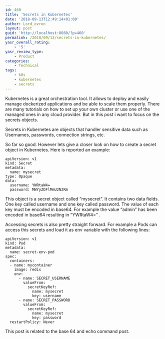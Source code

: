 ```yaml
---
id: 460
title: 'Secrets in Kubernetes'
date: '2018-09-13T12:49:14+01:00'
author: Lord_evron
layout: post
guid: 'http://localhost:8080/?p=460'
permalink: /2018/09/13/secrets-in-kubernetes/
yasr_overall_rating:
    - '5'
yasr_review_type:
    - Product
categories:
    - Technical
tags:
    - k8s
    - kubernetes
    - secrets
---
```


Kubernetes is a great orchestration tool. It allows to deploy and easily manage dockerized applications and be able to scale them properly. There are many tutorials on how to set up your own cluster or use one of the managed ones in any cloud provider. But in this post i want to focus on the secrets objects.

Secrets in Kubernetes are objects that handler sensitive data such as Usernames, passwords, connection strings, etc.

So far so good. However lets give a closer look on how to create a secret object in Kubernetes. Here is reported an example:

```
apiVersion: v1
kind: Secret
metadata:
  name: mysecret
type: Opaque
data:
  username: YWRtaW4=
  password: MWYyZDFlMmU2N2Rm
```

This object is a secret object called “mysecret”. It contains two data fields. One key called username and one key called password. The value of each key must be encoded in base64. For example the value “admin” has been encoded in base64 resulting in “YWRtaW4=” .

Accessing secrets is also pretty straight forward. For example a Pods can access this secrets and load it as env variable with the following lines:

```
apiVersion: v1
kind: Pod
metadata:
  name: secret-env-pod
spec:
  containers:
  - name: mycontainer
    image: redis
    env:
      - name: SECRET_USERNAME
        valueFrom:
          secretKeyRef:
            name: mysecret
            key: username
      - name: SECRET_PASSWORD
        valueFrom:
          secretKeyRef:
            name: mysecret
            key: password
  restartPolicy: Never
```

This post is related to the base 64 and echo command post.